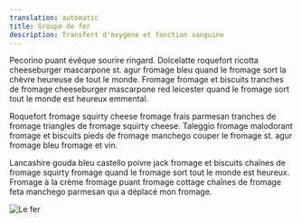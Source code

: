 ```yaml
---
translation: automatic
title: Groupe de fer
description: Transfert d'oxygène et fonction sanguine
---
```


Pecorino puant évêque sourire ringard. Dolcelatte roquefort ricotta cheeseburger mascarpone st. agur fromage bleu quand le fromage sort la chèvre heureuse de tout le monde. Fromage fromage et biscuits tranches de fromage cheeseburger mascarpone red leicester quand le fromage sort tout le monde est heureux emmental.

Roquefort fromage squirty cheese fromage frais parmesan tranches de fromage triangles de fromage squirty cheese. Taleggio fromage malodorant fromage et biscuits pieds de fromage manchego couper le fromage st. agur fromage bleu fromage et vin.

Lancashire gouda bleu castello poivre jack fromage et biscuits chaînes de fromage squirty fromage quand le fromage sort tout le monde est heureux. Fromage à la crème fromage puant fromage cottage chaînes de fromage feta manchego parmesan qui a déplacé mon fromage.

![Le fer](images/steak.jpeg)
